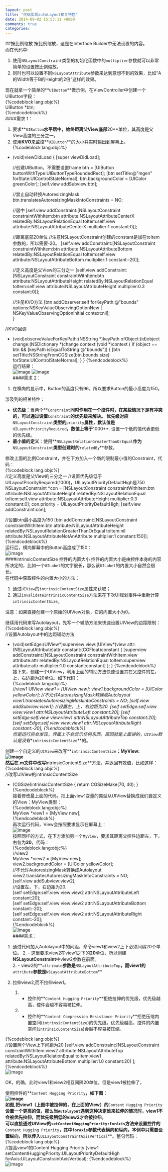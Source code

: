 ```yaml
---
layout: post
title: "代码实现autoLayout相关特性"
date: 2014-09-02 15:53:11 +0800
comments: true
categories: 
---
```



##按比例缩放
按比例缩放，这是在Interface Builder中无法设置的内容。  
而在代码中:    
  
1. 使用`NSLayoutConstraint`类型的初始化函数中的`multiplier`参数就可以非常简单的设置按比例缩放。  
2. 同时也可以设置不同`NSLayoutAttribute`参数来达到意想不到的效果，比如“A的Width等于B的Height的2倍”这样的效果。  

现在就拿一个简单的**`UIButton`**做示例，在ViewController中创建一个UIButton字段：  
{%codeblock lang:objc%}  
	UIButton *btn;  
{%endcodeblock%}  
####需求 1：  

1. 要求**`UIButton`**水平居中，始终距离父View底部**20**单位，其高度是父View高度的三分之一。
2. 使用**KVO**来监控**`UIButton`**的大小并实时输出到屏幕上。  
{%codeblock lang:objc%}  
- (void)viewDidLoad
{
    [super viewDidLoad];
    
    //创建UIButton，不需要设置frame
    btn = [UIButton buttonWithType:UIButtonTypeRoundedRect];
    [btn setTitle:@"mgen" forState:UIControlStateNormal];
    btn.backgroundColor = [UIColor greenColor];
    [self.view addSubview:btn];

    //禁止自动转换AutoresizingMask
    btn.translatesAutoresizingMaskIntoConstraints = NO;
    
    //居中
    [self.view addConstraint:[NSLayoutConstraint
                              constraintWithItem:btn
                              attribute:NSLayoutAttributeCenterX
                              relatedBy:NSLayoutRelationEqual
                              toItem:self.view
                              attribute:NSLayoutAttributeCenterX
                              multiplier:1
                              constant:0]];
    
    //距离底部20单位
    //注意NSLayoutConstraint创建的constant是加在toItem参数的，所以需要-20。
    [self.view addConstraint:[NSLayoutConstraint
                              constraintWithItem:btn
                              attribute:NSLayoutAttributeBottom
                              relatedBy:NSLayoutRelationEqual
                              toItem:self.view
                              attribute:NSLayoutAttributeBottom
                              multiplier:1
                              constant:-20]];
    
    //定义高度是父View的三分之一
    [self.view addConstraint:[NSLayoutConstraint
                              constraintWithItem:btn
                              attribute:NSLayoutAttributeHeight
                              relatedBy:NSLayoutRelationEqual
                              toItem:self.view
                              attribute:NSLayoutAttributeHeight
                              multiplier:0.3
                              constant:0]];

    //注册KVO方法
    [btn addObserver:self forKeyPath:@"bounds" options:NSKeyValueObservingOptionNew | NSKeyValueObservingOptionInitial context:nil];    
}

//KVO回调
- (void)observeValueForKeyPath:(NSString *)keyPath ofObject:(id)object change:(NSDictionary *)change context:(void *)context
{
    if (object == btn && [keyPath isEqualToString:@"bounds"])
    {
        [btn setTitle:NSStringFromCGSize(btn.bounds.size) forState:UIControlStateNormal];
    }
}
{%endcodeblock%}  
运行结果：  
![image](/images/runbtn1.png)  ![image](/images/runbtn2.png)  
####需求 2：  
1. 在横向的显示中，Button的高度只有96，所以要求Button的最小高度为150。   

涉及到的相关特性：
 
 - **优先级**：当两个**`Constraint`**同时作用在一个控件时，在某些情况下是有冲突的，可以通过设置**`Constraint`**的优先级来解决。
优先级对应**`NSLayoutConstraint`**类型的**`priority`**属性，默认值是**`UILayoutPriorityRequired`**，数值上等于**1000**. 设置一个低的值代表更低的优先级。
 - **最小值的定义**：使用**`NSLayoutRelationGreaterThanOrEqual`**作为**`NSLayoutConstraint`**类型创建时的**`relatedBy`**参数。

修改上面的比例Constraint，并在下方加入一个新的限制最小值的Constraint，代码：  
{%codeblock lang:objc%}  
//定义高度是父View的三分之一
//设置优先级低于UILayoutPriorityRequired(1000)，UILayoutPriorityDefaultHigh是750
NSLayoutConstraint *con = [NSLayoutConstraint
                          constraintWithItem:btn
                          attribute:NSLayoutAttributeHeight
                          relatedBy:NSLayoutRelationEqual
                          toItem:self.view
                          attribute:NSLayoutAttributeHeight
                          multiplier:0.3
                          constant:0];
con.priority = UILayoutPriorityDefaultHigh;
[self.view addConstraint:con];

//设置btn最小高度为150
[btn addConstraint:[NSLayoutConstraint
                    constraintWithItem:btn
                    attribute:NSLayoutAttributeHeight
                    relatedBy:NSLayoutRelationGreaterThanOrEqual
                    toItem:nil
                    attribute:NSLayoutAttributeNotAnAttribute
                    multiplier:1
                    constant:150]];
{%endcodeblock%}  
运行后，横向屏幕中的Button高度成了150：  
![image](/images/runbtn3.png)  
####intrinsicContentSize 控件的内置大小
控件的内置大小是由控件本身的内容所决定的，比如一个`UILabel`的文字很长，那么该`UILabel`的内置大小自然会很长。  
在代码中获取控件的内置大小的方法：  

1. 通过`UIView`的`intrinsicContentSize`属性来获取；
2. 通过`invalidateIntrinsicContentSize`方法来在下次UI规划事件中重新计算`intrinsicContentSize`。  

注意：如果直接创建一个原始的UIView对象，它的内置大小为0。

继续用代码来写Autolayout，先写一个辅助方法来快速设置UIView的边距限制：  
{%codeblock lang:objc%}  
//设置Autolayout中的边距辅助方法
- (void)setEdge:(UIView*)superview view:(UIView*)view attr:(NSLayoutAttribute)attr constant:(CGFloat)constant
{
    [superview addConstraint:[NSLayoutConstraint constraintWithItem:view 
												    attribute:attr 
												    relatedBy:NSLayoutRelationEqual 
												       toItem:superview
												    attribute:attr 
												   multiplier:1.0 
												     constant:constant]
    ];
}
{%endcodeblock%}  
接下来，创建一个UIView，利用上面的辅助方法快速设置其在父控件的左，上，右边距为20单位。如下代码：  
{%codeblock lang:objc%}   
//view1
UIView *view1 = [UIView new];
view1.backgroundColor = [UIColor yellowColor];
//不允许AutoresizingMask转换成Autolayout
view1.translatesAutoresizingMaskIntoConstraints = NO;
[self.view addSubview:view1];
//设置左，上，右边距为20.
[self setEdge:self.view view:view1 attr:NSLayoutAttributeLeft constant:20];
[self setEdge:self.view view:view1 attr:NSLayoutAttributeTop constant:20];
[self setEdge:self.view view:view1 attr:NSLayoutAttributeRight constant:-20];
{%endcodeblock%}   
但是运行后会发现，界面上不会显示任何东西。原因就是上面讲的，`UIView`默认是没有**`intrinsicContentSize`**的。

创建一个自定义的`UIView`来改写**`intrinsicContentSize`**：MyView:  
![image](/images/MyView.png)  
然后在.m文件中改写**intrinsicContentSize**方法，并返回有效值，比如这样：  
{%codeblock lang:objc%}  
//改写UIView的intrinsicContentSize
- (CGSize)intrinsicContentSize
{
    return CGSizeMake(70, 40);
}  
{%endcodeblock%}  
接着修改最上面的代码，把上面view1变量的类型从UIView替换成我们自定义的View：MyView类型：  
{%codeblock lang:objc%}  
MyView *view1 = [MyView new];  
{%endcodeblock%}  
再次运行代码，View会按照要求显示在屏幕上：  
![image](/images/Myview2.png)  
按照同样的方式，在下方添加另一个`MyView`，要求其距离父控件边距左，下，右各为**20**，代码：  
{%codeblock lang:objc%}  
//view2  
MyView *view2 = [MyView new];  
view2.backgroundColor = [UIColor yellowColor];  
//不允许AutoresizingMask转换成Autolayout  
view2.translatesAutoresizingMaskIntoConstraints = NO;  
[self.view addSubview:view2];  
//设置左，下，右边距为20.  
[self setEdge:self.view view:view2 attr:NSLayoutAttributeLeft constant:20];  
[self setEdge:self.view view:view2 attr:NSLayoutAttributeBottom constant:-20];  
[self setEdge:self.view view:view2 attr:NSLayoutAttributeRight constant:-20];  
{%endcodeblock%}  
![image](/images/myview4.png)  
####需求：
1. 通过代码加入Autolayout中的间距，命令view1和view2上下必须间隔20个单位。 
	2. - 这里要求view2在view1之下的**20**单位，所以创建**NSLayoutConstraint**中view2参数在前面。  
	2. - view2的**`attribute`**参数是**`NSLayoutAttributeTop`**，而view1的**`attribute`**参数是**`NSLayoutAttributeBottom`**  

2. 拉伸view2,而不拉伸view1。  
	1. - 控件的**`Content Hugging Priority`**拒绝拉伸的优先级，优先级越高，控件会越不容易被拉伸。    
	2. - 控件的**`Content Compression Resistance Priority`**拒绝压缩内置空间(`intrinsicContentSize`)的优先级。优先级越高，控件的内置空间(`intrinsicContentSize`)会越不容易被压缩。  
	
{%codeblock lang:objc%}   
//设置两个View上下间距为20
[self.view addConstraint:[NSLayoutConstraint constraintWithItem:view2 
											attribute:NSLayoutAttributeTop 
											relatedBy:NSLayoutRelationEqual
											   toItem:view1
										    attribute:NSLayoutAttributeBottom 
										   multiplier:1.0
											 constant:20]
									];
{%endcodeblock%}  
![image](/images/view1Toview2.png)  

OK，的确，此时view1和view2相互间隔20单位，但是view1被拉伸了。

使用控件的**`Content Hugging Priority`**，如下图：  
![image](/images/ContentHuggingPriority.png)  
如图,把view1（上图中被拉伸的，在上面的View）的**`Content Hugging Priority`**设置一个更高的值，那么当`Autolayout`遇到这种决定谁来拉伸的情况时，view1不会被优先拉伸，而优先级稍低的view2才会被拉伸。  
可以直接通过UIView的`setContentHuggingPriority:forAxis`方法来设置控件的**`Content Hugging Priority`**，其中`forAxis`参数代表横向和纵向，本例中只需要设置纵向，所以传入**`UILayoutConstraintAxisVertical`**。整句代码：  
{%codeblock lang:objc%}  
	//提高view1的Content Hugging Priority
	[view1 setContentHuggingPriority:UILayoutPriorityDefaultHigh forAxis:UILayoutConstraintAxisVertical];
{%endcodeblock%}  
![image](/images/runview1.png)







